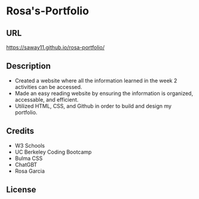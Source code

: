 # Rosa's-Portfolio

## URL

https://saway11.github.io/rosa-portfolio/

## Description

- Created a website where all the information learned in the week 2 activities can be accessed.
- Made an easy reading website by ensuring the information is organized, accessable, and efficient.
- Utilized HTML, CSS, and Github in order to build and design my portfolio.

## Credits
- W3 Schools
- UC Berkeley Coding Bootcamp 
- Bulma CSS
- ChatGBT
- Rosa Garcia

## License



